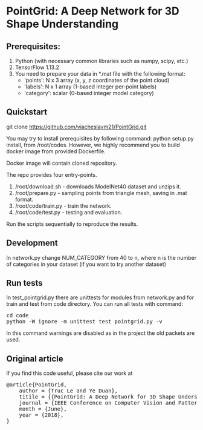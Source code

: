 # PointGrid: A Deep Network for 3D Shape Understanding

## Prerequisites:
1. Python (with necessary common libraries such as numpy, scipy, etc.)
2. TensorFlow 1.13.2
3. You need to prepare your data in *.mat file with the following format:
	- 'points': N x 3 array (x, y, z coordinates of the point cloud)
	- 'labels': N x 1 array (1-based integer per-point labels)
	- 'category': scalar (0-based integer model category)

## Quickstart
git clone https://github.com/viacheslavm21/PointGrid.git

You may try to install prerequisites by following command: python setup.py install, from /root/codes.
However, we highly recommend you to build docker image from provided Dockerfile.

Docker image will contain cloned repository.

The repo provides four entry-points.
1. /root/download.sh - downloads ModelNet40 dataset and unzips it.
2. /root/prepare.py - sampling points from triangle mesh, saving in .mat format.
3. /root/code/train.py - train the network.
4. /root/code/test.py - testing and evaluation. 

Run the scripts sequentially to reproduce the results.

## Development 

In network.py change NUM_CATEGORY from 40 to n, where n is the number of categories in your dataset (if you want to try another dataset)

## Run tests

In test_pointgrid.py there are unittests for modules from network.py and for train and test from code directory. You can run all tests with command:
<pre>
cd code
python -W ignore -m unittest test_pointgrid.py -v
</pre>
In this command warnings are disabled as in the project the old packets are used.

## Original article 

If you find this code useful, please cite our work at <br />
<pre>
@article{PointGrid,
	author = {Truc Le and Ye Duan},
	titile = {{PointGrid: A Deep Network for 3D Shape Understanding}},
	journal = {IEEE Conference on Computer Vision and Pattern Recognition (CVPR)},
	month = {June},
	year = {2018},
}
</pre>

